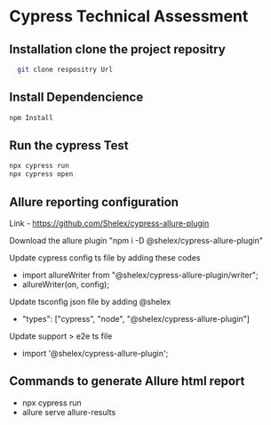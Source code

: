 # Cypress Technical Assessment

## Installation clone the project repositry

```bash
  git clone respositry Url
```
## Install Dependencience
```bash
npm Install
```
## Run the cypress Test 
```bash
npx cypress run
npx cypress open
```
## Allure reporting configuration
Link - https://github.com/Shelex/cypress-allure-plugin

Download the allure plugin "npm i -D @shelex/cypress-allure-plugin"

Update cypress config ts file by adding these codes
  - import allureWriter from "@shelex/cypress-allure-plugin/writer";
  - allureWriter(on, config);

Update tsconfig json file by adding @shelex
  - "types": ["cypress", "node", "@shelex/cypress-allure-plugin"]

Update support > e2e ts file
  - import '@shelex/cypress-allure-plugin';

## Commands to generate Allure html report
  - npx cypress run 
  - allure serve allure-results
 